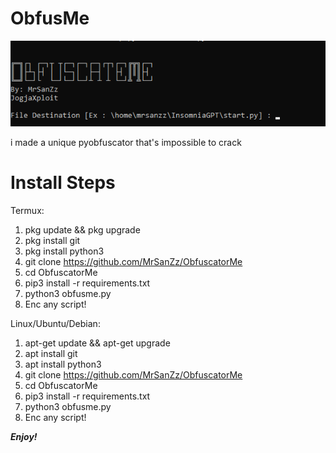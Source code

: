 # ObfusMe
<img src="https://raw.githubusercontent.com/MrSanZz/ObfuscatorMe/refs/heads/main/Screenshot%20(567).png"></img>

i made a unique pyobfuscator that's impossible to crack

# Install Steps
Termux:
1. pkg update && pkg upgrade
2. pkg install git
3. pkg install python3
4. git clone https://github.com/MrSanZz/ObfuscatorMe
5. cd ObfuscatorMe
6. pip3 install -r requirements.txt
7. python3 obfusme.py
8. Enc any script!
  
Linux/Ubuntu/Debian:
1. apt-get update && apt-get upgrade
2. apt install git
3. apt install python3
4. git clone https://github.com/MrSanZz/ObfuscatorMe
5. cd ObfuscatorMe
6. pip3 install -r requirements.txt
7. python3 obfusme.py
8. Enc any script!

***Enjoy!***
